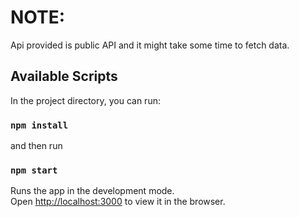 # NOTE: 
   Api provided is public API and it might take some time to fetch data.
   
## Available Scripts

In the project directory, you can run:

### `npm install`
and then run
### `npm start`

Runs the app in the development mode.\
Open [http://localhost:3000](http://localhost:3000) to view it in the browser.

